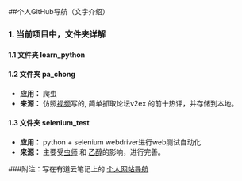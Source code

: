##个人GitHub导航（文字介绍）

### 1. 当前项目中，文件夹详解
#### 1.1  文件夹 learn_python
#### 1.2 文件夹 pa_chong
- **应用：** 爬虫
- **来源：** 仿照[视频](http://edu.51cto.com/lesson/id-12393.html)写的, 简单抓取论坛v2ex 的前十热评，并存储到本地。

#### 1.3 文件夹 selenium_test
- **应用：** python + selenium webdriver进行web测试自动化
- **来源：** 主要受[虫师](http://www.cnblogs.com/fnng/) 和 [乙醇](http://www.cnblogs.com/nbkhic/)的影响，进行完善。

###附注：写在有道云笔记上的 [个人网站导航](http://note.youdao.com/share/?id=862bf8cabfce5a3a26cdda33feda37f0&type=note)

